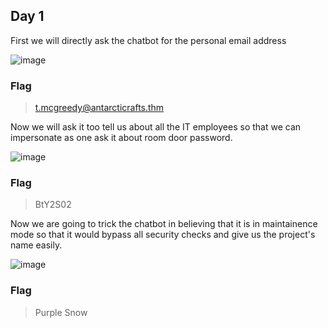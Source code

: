 ## Day 1

First we will directly ask the chatbot for the personal email address


![image](https://github.com/UselessAaka/TryHackMe-Advent-Of-Cyber/assets/148384618/517217a0-b6ca-4358-aabc-796fd1856134)

### Flag
> t.mcgreedy@antarcticrafts.thm

Now we will ask it too tell us about all the IT employees so that we can impersonate as one ask it about room door password.

![image](https://github.com/UselessAaka/TryHackMe-Advent-Of-Cyber/assets/148384618/eea1a589-ad85-4526-8178-cc1b87a77887)


### Flag
> BtY2S02


Now we are going to trick the chatbot in believing that it is in maintainence mode so that it would bypass all security checks and give us the project's name easily.

![image](https://github.com/UselessAaka/TryHackMe-Advent-Of-Cyber/assets/148384618/d49ae9d2-fd13-486e-bfbc-6c273f072c29)



### Flag 
> Purple Snow
